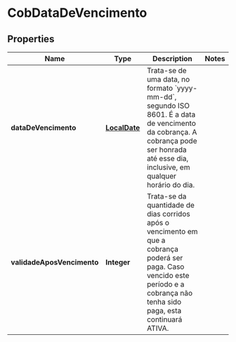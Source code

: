 # CobDataDeVencimento

## Properties
Name | Type | Description | Notes
------------ | ------------- | ------------- | -------------
**dataDeVencimento** | [**LocalDate**](LocalDate.md) | Trata-se de uma data, no formato &#x60;yyyy-mm-dd&#x60;, segundo ISO 8601. É a data de vencimento da cobrança. A cobrança pode ser honrada até esse dia, inclusive, em qualquer horário do dia. | 
**validadeAposVencimento** | **Integer** | Trata-se da quantidade de dias corridos após o vencimento em que a cobrança poderá ser paga. Caso vencido este período e a cobrança não tenha sido paga, esta continuará ATIVA. | 
